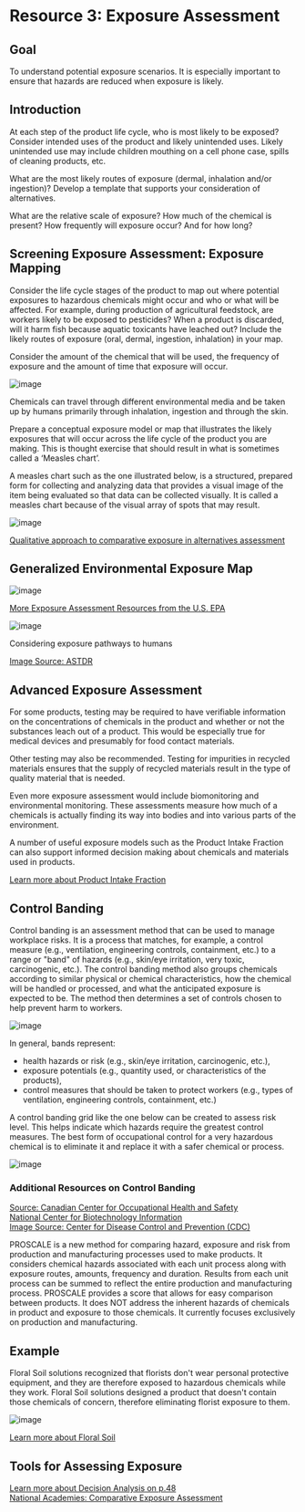 
# Resource 3: Exposure Assessment

## Goal
To understand potential exposure scenarios. It is especially important to ensure that hazards are reduced when exposure is likely.

## Introduction

At each step of the product life cycle, who is most likely to be exposed? Consider intended uses of the product and likely unintended uses. Likely unintended use may include children mouthing on a cell phone case, spills of cleaning products, etc.

What are the most likely routes of exposure (dermal, inhalation and/or ingestion)? Develop a template that supports your consideration of alternatives.

What are the relative scale of exposure? How much of the chemical is present? How frequently will exposure occur? And for how long?

## Screening Exposure Assessment: Exposure Mapping
Consider the life cycle stages of the product to map out where potential exposures to hazardous chemicals might occur and who or what will be affected. For example, during production of agricultural feedstock, are workers likely to be exposed to pesticides? When a product is discarded, will it harm fish because aquatic toxicants have leached out? Include the likely routes of exposure (oral, dermal, ingestion, inhalation) in your map.

Consider the amount of the chemical that will be used, the frequency of exposure and the amount of time that exposure will occur.

![image](https://raw.githubusercontent.com/NorthwestGreenChemistry/PrISM/develop/app/assets/tool-exposure-assessment/exposure-map-humans.png)

Chemicals can travel through different environmental media and be taken up by humans primarily through inhalation, ingestion and through the skin.

Prepare a conceptual exposure model or map that illustrates the likely exposures that will occur across the life cycle of the product you are making. This is thought exercise that should result in what is sometimes called a ‘Measles chart’.

A measles chart such as the one illustrated below, is a structured, prepared form for collecting and analyzing data that provides a visual image of the item being evaluated so that data can be collected visually. It is called a measles chart because of the visual array of spots that may result.

![image](https://raw.githubusercontent.com/NorthwestGreenChemistry/PrISM/develop/app/assets/tool-exposure-assessment/measles-chart.png)

[Qualitative approach to comparative exposure in alternatives assessment](https://setac.onlinelibrary.wiley.com/doi/full/10.1002/ieam.4070)


## Generalized Environmental Exposure Map

![image](https://raw.githubusercontent.com/NorthwestGreenChemistry/PrISM/develop/app/assets/tool-exposure-assessment/environmental-exposure-map.png)

[More Exposure Assessment Resources from the U.S. EPA](https://www.epa.gov/expobox/exposure-assessment-tools-approaches-indirect-estimation-scenario-evaluation)

![image](https://raw.githubusercontent.com/NorthwestGreenChemistry/PrISM/develop/app/assets/tool-exposure-assessment/exposure-pathways.png)

Considering exposure pathways to humans

[Image Source: ASTDR](https://www.atsdr.cdc.gov/sites/springvalley/newsletter_0202.html)


## Advanced Exposure Assessment
For some products, testing may be required to have verifiable information on the concentrations of chemicals in the product and whether or not the substances leach out of a product. This would be especially true for medical devices and presumably for food contact materials.

Other testing may also be recommended. Testing for impurities in recycled materials ensures that the supply of recycled materials result in the type of quality material that is needed.

Even more exposure assessment would include biomonitoring and environmental monitoring. These assessments measure how much of a chemicals is actually finding its way into bodies and into various parts of the environment.

A number of useful exposure models such as the Product Intake Fraction can also support informed decision making about chemicals and materials used in products.

[Learn more about Product Intake Fraction](https://pubs.acs.org/doi/abs/10.1021/acs.est.5b01083)

## Control Banding
Control banding is an assessment method that can be used to manage workplace risks. It is a process that matches, for example, a control measure (e.g., ventilation, engineering controls, containment, etc.) to a range or "band" of hazards (e.g., skin/eye irritation, very toxic, carcinogenic, etc.). The control banding method also groups chemicals according to similar physical or chemical characteristics, how the chemical will be handled or processed, and what the anticipated exposure is expected to be. The method then determines a set of controls chosen to help prevent harm to workers.

![image](https://raw.githubusercontent.com/NorthwestGreenChemistry/PrISM/develop/app/assets/tool-exposure-assessment/economy-society-environment.png)

In general, bands represent:
- health hazards or risk (e.g., skin/eye irritation, carcinogenic, etc.),
- exposure potentials (e.g., quantity used, or characteristics of the products),
- control measures that should be taken to protect workers (e.g., types of ventilation, engineering controls, containment, etc.)

A control banding grid like the one below can be created to assess risk level. This helps indicate which hazards require the greatest control measures. The best form of occupational control for a very hazardous chemical is to eliminate it and replace it with a safer chemical or process. 

![image](https://raw.githubusercontent.com/NorthwestGreenChemistry/PrISM/develop/app/assets/tool-exposure-assessment/severity-score.png)

### Additional Resources on Control Banding 
[Source: Canadian Center for Occupational Health and Safety](https://www.ccohs.ca/oshanswers/chemicals/control_banding.html)<br>
[National Center for Biotechnology Information](https://www.ncbi.nlm.nih.gov/pmc/articles/PMC5146680/)<br>
[Image Source: Center for Disease Control and Prevention (CDC)](https://stacks.cdc.gov/view/cdc/10943)

PROSCALE is a new method for comparing hazard, exposure and risk from production and manufacturing processes used to make products. It considers chemical hazards associated with each unit process along with exposure routes, amounts, frequency and duration. Results from each unit process can be summed to reflect the entire production and manufacturing process. PROSCALE provides a score that allows for easy comparison between products. It does NOT address the inherent hazards of chemicals in product and exposure to those chemicals. It currently focuses exclusively on production and manufacturing. 

## Example
Floral Soil solutions recognized that florists don't wear personal protective equipment, and they are therefore exposed to hazardous chemicals while they work. Floral Soil solutions designed a product that doesn't contain those chemicals of concern, therefore eliminating florist exposure to them.

![image](https://raw.githubusercontent.com/NorthwestGreenChemistry/PrISM/develop/app/assets/tool-exposure-assessment/floral-foam.png)

[Learn more about Floral Soil](https://www.floralsoilsolutions.com/)


## Tools for Assessing Exposure
[Learn more about Decision Analysis on p.48](http://theic2.org/article/download-pdf/file_name/IC2_AA_Guide_Version_1.1.pdf)<br>
[National Academies: Comparative Exposure Assessment](https://www.nap.edu/read/18872/chapter/8)
